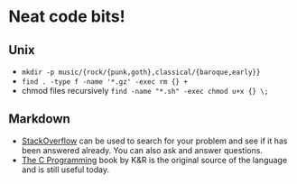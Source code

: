 # Neat code bits!

## Unix

* `mkdir -p music/{rock/{punk,goth},classical/{baroque,early}}`
* `find . -type f -name '*.gz' -exec rm {} + `
* chmod files recursively `find -name "*.sh" -exec chmod u+x {} \;`

## Markdown

- [StackOverflow][] can be used to search for your problem and see if it has been answered already. You can also
ask and answer questions.
- [The C Programming][K&R] book by K&R is the original source of the language and is still useful today.

[stackoverflow]: http://stackoverflow.com/questions/tagged/c
[K&R]: https://www.amazon.com/Programming-Language-2nd-Brian-Kernighan/dp/0131103628/

